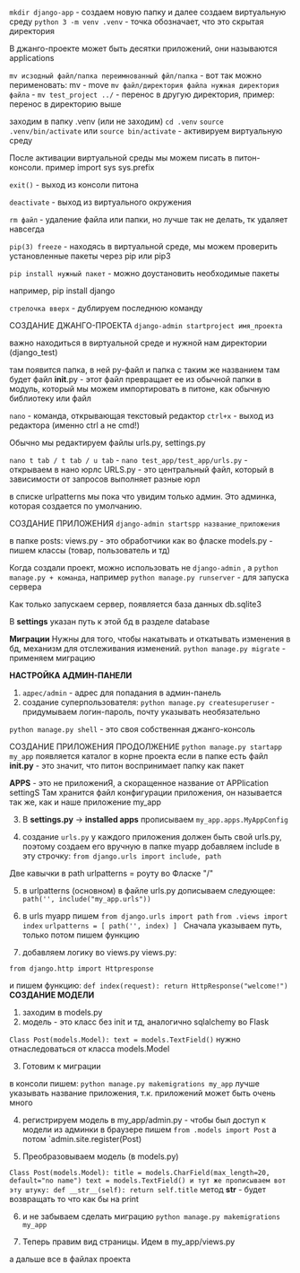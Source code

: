 `mkdir django-app` - создаем новую папку
и далее создаем виртуальную среду
`python 3 -m venv .venv` - точка обозначает, что это скрытая директория

В джанго-проекте может быть десятки приложений, они называются applications

`mv исзодный файл/папка переимнованный фйл/папка` - вот так можно перименовать: mv - move
`mv файл/директория файла нужная директория файла` - `mv test_project ../` - перенос в другую директория, пример: перенос в директорию выше



заходим в папку .venv (или не заходим) `cd .venv`
`source .venv/bin/activate` или `source bin/activate` - активируем виртуальную среду

После активации виртуальной среды мы можем писать в питон-консоли.
пример
import sys
sys.prefix

`exit()` - выход из консоли питона

`deactivate` - выход из виртуального окружения

`rm файл` - удаление файла или папки, но лучше так не делать, тк удаляет навсегда

`pip(3) freeze` - находясь в виртуальной среде, мы можем проверить установленные пакеты через pip или pip3

`pip install нужный пакет` - можно доустановить необходимые пакеты

например, pip install django

`стрелочка вверх` - дублируем последнюю команду

СОЗДАНИЕ ДЖАНГО-ПРОЕКТА
`django-admin startproject имя_проекта`

важно находиться в виртуальной среде и нужной нам директории (django_test)

там появится папка, в ней py-файл и папка с таким же названием
там будет файл __init__.py - этот файл превращает ее из обычной папки в модуль, который мы можем импортировать в питоне, как обычную библиотеку или файл

`nano` - команда, открывающая текстовый редактор
`ctrl+x` - выход из редактора (именно ctrl а не cmd!)

Обычно мы редактируем файлы urls.py, settings.py

`nano t tab / t tab / u tab` - `nano test_app/test_app/urls.py` - открываем в нано юрлс
URLS.py - это центральный файл, который в зависимости от запросов выполняет разные юрл

в списке urlpatterns мы пока что увидим только админ. Это админка, которая создается по умолчанию.

СОЗДАНИЕ ПРИЛОЖЕНИЯ
`django-admin startspp название_приложения`

в папке posts:
views.py - это обработчики как во фласке
models.py - пишем классы (товар, пользователь и тд)

Когда создали проект, можно использовать не `django-admin` , а `python manage.py + команда`,
например `python manage.py runserver` - для запуска сервера

Как только запускаем сервер, появляется база данных db.sqlite3

В <b>settings</b> указан путь к этой бд в разделе database

<b>Миграции</b>
Нужны для того, чтобы накатывать и откатывать изменения в бд, механизм для отслеживания изменений.
`python manage.py migrate` - применяем миграцию

<b>НАСТРОЙКА АДМИН-ПАНЕЛИ</b>
1. `адрес/admin` - адрес для попадания в админ-панель
2. создание суперпользователя:
`python manage.py createsuperuser` - придумываем логин-пароль, почту указывать необязательно

`python manage.py shell` - это своя собственная джанго-консоль

СОЗДАНИЕ ПРИЛОЖЕНИЯ ПРОДОЛЖЕНИЕ
`python manage.py startapp my_app`
появляется каталог в корне проекта
если в папке есть файл <b>__init__.py</b> - это значит, что питон воспринимает папку как пакет

<b>APPS</b> - это не приложениЯ, а скоращенное название от APPlication settingS
Там хранится файл конфигурации приложения, он называется так же, как и наше приложение my_app

3. В <b>settings.py</b> -> <b>installed apps</b> прописываем
`my_app.apps.MyAppConfig`

4. создание `urls.py`
у каждого приложения должен быть свой urls.py, поэтому создаем его вручную в папке myapp
добавляем include в эту строчку:
`from django.urls import include, path`

Две кавычки в path urlpatterns = роуту во Фласке "/"

5. в urlpatterns (основном) в файле urls.py дописываем следующее:
`path('', include("my_app.urls"))`

6. в urls myapp
пишем
`from django.urls import path`
`from .views import index`
`urlpatterns = [
                path('', index)
                ]
                `
 Сначала указываем путь, только потом пишем функцию
 
 7. добавляем логику во views.py
views.py:

`from django.http import Httpresponse`

и пишем функцию:
`def index(request):
   return HttpResponse("welcome!")
   `
<b>СОЗДАНИЕ МОДЕЛИ</b>

1. заходим в models.py
2. модель - это класс без init и тд, аналогично sqlalchemy во Flask

`Class Post(models.Model):
  text = models.TextField()`
нужно отнаследоваться от класса models.Model

3. Готовим к миграции

в консоли пишем:
`python manage.py makemigrations my_app`
лучше указывать название приложения, т.к. приложений может быть очень много

4. регистрируем модель в my_app/admin.py - чтобы был доступ к модели из админки в браузере
пишем
`from .models import Post`
а потом
`admin.site.register(Post)

5. Преобразовываем модель (в models.py)

`Class Post(models.Model):
  title = models.CharField(max_length=20, default="no name")
  text = models.TextField()
  и тут же прописываем вот эту штуку:
  def __str__(self):
    return self.title`
метод __str__ - будет возвращать то что как бы на print

6. и не забываем сделать миграцию
`python manage.py makemigrations my_app`

7. Теперь правим вид страницы. Идем в my_app/views.py

а дальше все в файлах проекта
